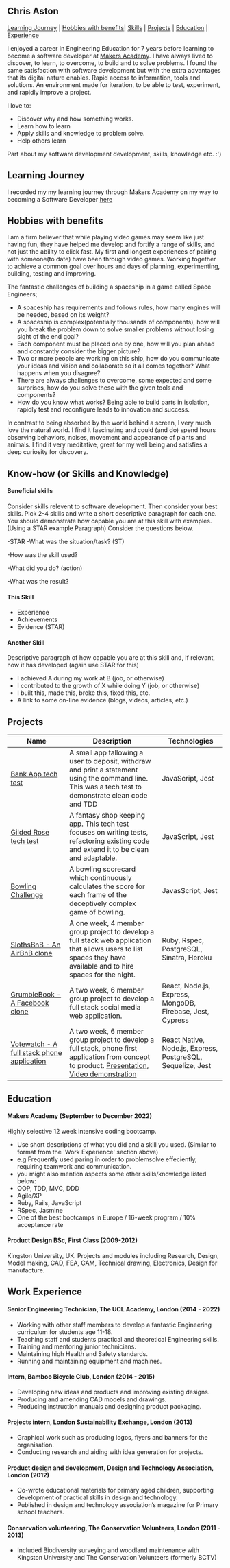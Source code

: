 ## Chris Aston

[Learning Journey](#learning) | [Hobbies with benefits](#hobbies)| [Skills](#skills) | [Projects](#projects) | [Education](#education) | [Experience](#experience)

I enjoyed a career in Engineering Education for 7 years before learning to become a software developer at [Makers Academy](https://makers.tech/). I have always lived to discover, to learn, to overcome, to build and to solve problems. I found the same satisfaction with software development but with the extra advantages that its digital nature enables. Rapid access to information, tools and solutions. An environment made for iteration, to be able to test, experiment, and rapidly improve a project.

I love to:

- Discover why and how something works.
- Learn how to learn
- Apply skills and knowledge to problem solve.
- Help others learn

Part about my software development development, skills, knowledge etc. :')

## <a name="learning">Learning Journey</a>

I recorded my my learning journey through Makers Academy on my way to becoming a Software Developer [here](https://github.com/AUTOMCAS/learning_journey)

## <a name="hobbies">Hobbies with benefits</a>

I am a firm believer that while playing video games may seem like just having fun, they have helped me develop and fortify a range of skills, and not just the ability to click fast. My first and longest experiences of pairing with someone(to date) have been through video games. Working together to achieve a common goal over hours and days of planning, experimenting, building, testing and improving.

The fantastic challenges of building a spaceship in a game called Space Engineers;

- A spaceship has requirements and follows rules, how many engines will be needed, based on its weight?
- A spaceship is complex(potentially thousands of components), how will you break the problem down to solve smaller problems without losing sight of the end goal?
- Each component must be placed one by one, how will you plan ahead and constantly consider the bigger picture?
- Two or more people are working on this ship, how do you communicate your ideas and vision and collaborate so it all comes together? What happens when you disagree?
- There are always challenges to overcome, some expected and some surprises, how do you solve these with the given tools and components?
- How do you know what works? Being able to build parts in isolation, rapidly test and reconfigure leads to innovation and success.

In contrast to being absorbed by the world behind a screen, I very much love the natural world. I find it fascinating and could (and do) spend hours observing behaviors, noises, movement and appearance of plants and animals. I find it very meditative, great for my well being and satisfies a deep curiosity for discovery.

## <a name="skills">Know-how (or Skills and Knowledge)</a>

#### Beneficial skills

Consider skills relevent to software development. Then consider your best skills. Pick 2-4 skills and write a short descriptive paragraph for each one. You should demonstrate how capable you are at this skill with examples.
(Using a STAR example Paragraph) Consider the questions below.

-STAR
-What was the situation/task? (ST)

-How was the skill used?

-What did you do? (action)

-What was the result?

#### This Skill

- Experience
- Achievements
- Evidence (STAR)

#### Another Skill

Descriptive paragraph of how capable you are at this skill and, if relevant, how it has developed (again use STAR for this)

- I achieved A during my work at B (job, or otherwise)
- I contributed to the growth of X while doing Y (job, or otherwise)
- I built this, made this, broke this, fixed this, etc.
- A link to some on-line evidence (blogs, videos, articles, etc.)

## <a name="projects">Projects</a>

| Name                                                                                 | Description                                                                                                                                                                                                                         | Technologies                                                |
| ------------------------------------------------------------------------------------ | ----------------------------------------------------------------------------------------------------------------------------------------------------------------------------------------------------------------------------------- | ----------------------------------------------------------- |
| [Bank App tech test](https://github.com/AUTOMCAS/bank_tech_test)                     | A small app tallowing a user to deposit, withdraw and print a statement using the command line. This was a tech test to demonstrate clean code and TDD                                                                              | JavaScript, Jest                                            |
| [Gilded Rose tech test](https://github.com/AUTOMCAS/gilded_rose_tech_test)           | A fantasy shop keeping app. This tech test focuses on writing tests, refactoring existing code and extend it to be clean and adaptable.                                                                                             | JavaScript, Jest                                            |
| [Bowling Challenge](https://github.com/AUTOMCAS/bowling-challenge)                   | A bowling scorecard which continuously calculates the score for each frame of the deceptively complex game of bowling.                                                                                                              | JavasScript, Jest                                           |
| [SlothsBnB - An AirBnB clone ](https://github.com/AUTOMCAS/slothsbnb)                | A one week, 4 member group project to develop a full stack web application that allows users to list spaces they have available and to hire spaces for the night.                                                                   | Ruby, Rspec, PostgreSQL, Sinatra, Heroku                    |
| [GrumbleBook - A Facebook clone](https://github.com/AUTOMCAS/grumbleBook)            | A two week, 6 member group project to develop a full stack social media web application.                                                                                                                                            | React, Node.js, Express, MongoDB, Firebase, Jest, Cypress   |
| [Votewatch - A full stack phone application](https://github.com/tomallens/votewatch) | A two week, 6 member group project to develop a full stack, phone first application from concept to product. [Presentation](https://youtu.be/jNPUt79UpsA?t=134), [Video demonstration](https://www.youtube.com/watch?v=ygtw67MctDw) | React Native, Node.js, Express, PostgreSQL, Sequelize, Jest |

## <a name="education">Education</a>

#### Makers Academy (September to December 2022)

Highly selective 12 week intensive coding bootcamp.

- Use short descriptions of what you did and a skill you used. (Similar to format from the 'Work Experience' section above)
- e.g Frequently used paring in order to problemsolve effeciently, requiring teamwork and communication.
- you might also mention aspects some other skills/knowledge listed below:
- OOP, TDD, MVC, DDD
- Agile/XP
- Ruby, Rails, JavaScript
- RSpec, Jasmine
- One of the best bootcamps in Europe / 16-week program / 10% acceptance rate

#### Product Design BSc, First Class (2009-2012)

Kingston University, UK.
Projects and modules including Research, Design, Model making, CAD, FEA, CAM, Technical drawing, Electronics, Design for manufacture.

## <a name="experience">Work Experience</a>

#### Senior Engineering Technician, The UCL Academy, London (2014 - 2022)

- Working with other staff members to develop a fantastic Engineering curriculum for students age 11-18.
- Teaching staff and students practical and theoretical Engineering skills.
- Training and mentoring junior technicians.
- Maintaining high Health and Safety standards.
- Running and maintaining equipment and machines.

#### Intern, Bamboo Bicycle Club, London (2014 - 2015)

- Developing new ideas and products and improving existing designs.
- Producing and amending CAD models and drawings.
- Producing instruction manuals and designing product packaging.

#### Projects intern, London Sustainability Exchange, London (2013)

- Graphical work such as producing logos, flyers and banners for the organisation.
- Conducting research and aiding with idea generation for projects.

#### Product design and development, Design and Technology Association, London (2012)

- Co-wrote educational materials for primary aged children, supporting development of practical skills in design and technology.
- Published in design and technology association’s magazine for Primary school teachers.

#### Conservation volunteering, The Conservation Volunteers, London (2011 - 2013)

- Included Biodiversity surveying and woodland maintenance with Kingston University and The Conservation Volunteers (formerly BCTV)

